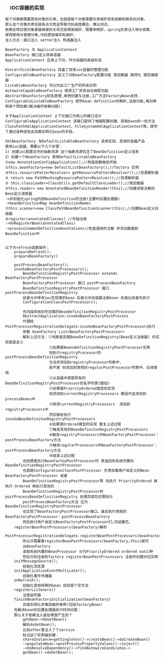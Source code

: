 ### 　IOC容器的实现
    每个对象都需要其他对象的引用，也就是每个对象需要负责维护具有依赖和联系的对象，
    那么这个对象的责任就有点大而且导致代码高度耦合，难以测试。
    依赖反转后使对象直接直接的关系交给框架就好，需要申明好，spring负责注入相关依赖.
    使得使用与管理分离,代码更容编写和维护。
    注入方式：接口注入 setter注入 构造器注入
    
    BeanFactory 与 ApplicationContext
    BeanFactory 接口定义简单容器
    ApplicationContext 应用上下问，作为容器的高级形态
    
    HierarchicalBeanFactory 具备了双亲ioc容器的管理功能
    ConfigurableBeanFactory 定义了对BeanFactory配置功能 类加载器 类转化 属性编辑器
    ListableBeanFactory 可以列出工厂生产的所有实例
    AutowireCapableBeanFactory 使得工厂具有自动装配功能
    AbstractBeanFactory别名管理,单例创建与注册,工厂方法FactoryBean支持.
    ConfigurableListableBeanFactory 提供bean definition的解析,注册功能,再对单例来个预加载(解决循环依赖问题).
    
    关于ApplicationContext 上下文接口为核心的接口设计
    ConfigurableApplicationContext 该接口提供了根据配置创建、获取bean的一些方法
    ClassPathXmlApplicationContext、FileSystemXmlApplicationContext等。提供了通过各种途径去加载实例化bean的手段。
    
    XmlBeacFactory 与DefaultListableBeanFactory 具体实现，具体的容器产品
    使用ioc容器，需要以下几个步骤：
    1) 创建ioc配置文件的抽象资源 这个抽象资源包含了BeanDefinition定义信息
    2）创建一个BeanFactory 使用DefaultListableBeanFactory
    ①new AnnotationConfigApplication();//构造函数触发开始
    ②this.beanFactory=new DefaultListBeanFactory();//factory 实例
    ③this.resourcePatterResolver= getResourcePatternResolver();//资源解析器
    ④ return new PathMachingResourcePatternResolver();//资源解析器
    ⑤ this.classLoader=ClassUtils.getDefaultClassLoader();//类加载器
    ⑥this.reader= new AnnotatedBeanDefinitionReader(this);//创建读取注解的Bean定义读取器 
    ->并初始化spring内部BeanDefinition的注册(主要时后置处理器)
    ->beanDefinitionMap beanDefinitionNames
    ⑦this.scanner=new ClassPathBeanDefinitionScanner(this);//创建Bean定义扫描器
    ⑧register(annotatedClasses) //开始注册
    ->doRegisterBean(annotatedClass)
    ->processCommonDefinitionAnnotations//检查通用的注解 并添加数据到BeanDefinition中
    
    
    以下为refresh函数操作：
        prepareRefresh();
        prepareBeanFactory()
        
        postProcessBeanFactory();
        invokeBeanFactoryPostProcessors();
            BeanDefinitionRegistryPostProcessor extends BeanFactoryPostProcessor
            BeanFactoryPostProcessor 接口 postProcessBeanFactory  
            BeanDefinitionRegistryPostProcessor 接口 postProcessBeanDefinitionRegistry
            前者允许修改ioc实现类的bean 后者允许向容器注册bean 后者比前者先执行
            ConfigurationClassPostProcessor();
            
            先扫描系统初步加载的BeanDefinitionRegistryPostProcessor
            AbstractApplication:invokeBaenFactoryPostProcess 
            代理给PostProcessorRegistrationDelegate:invokeBeanFactoryPostProcessors执行
            参数 beanFactory List<BeanFactoryPostProcessor>
            解析上述方法：①判断是否是BeanDefinitionRegistry(Bean定义注册器) 的实现若是走②
                        ②如果是BeannDefinitionRegistryPostProcessor实例 
                        则执行registryProcessor的postProcessBeanDefinitionRegistry
                        方法并添加到registryProcessor列表中,
                        若不是 则添加到常规的regularPostProcessor列表中，后续使用
                        ③从容器中获取所有的BeanDefinitionRegitryPostProcessor的名字列表(数组)
                        ④如果是PriorityOrdered类型的实现
                        则添加到currentRegistryProcessors 数组中且添加到processBeans中
                        ⑤排序currentRegistryProcessors  添加到registryProcessors中
                        然后触发执行invokeBeanDefinitonRegistryPostProcessors
                        ⑥如果是Ordered类型的实现 重复上述过程
                        ⑦触发其他的BeanDefinitonRegistryPostProcessors
                        ⑧触发registryProcessors中BeanFactoryPostProcessor：postProcessBeanFactory方法
                        ⑨触发regularProcessors中BeanFactoryPostProcessor：postProcessBeanFactory方法
                        ⑩结束上述过程
            总结便是执行BeanFactoyPostProcessor时 首选找到系统内置的BeanDefinitionRegistryPostProcessor
            也就是ConfigurationClassPostProcessor 负责加载用户自定义的Bean BeanFactoryPostProcessor 或者
            BeanDefinitionRegistryPostProcessor等 先执行 PriorityOrdered 再执行 Ordered 再执行其他的
            BeanDefinitionRegistryPostProcessor的postProcessBeanDefinitionRegistry 处理完成后还需执行
            postProcessBeanFactory方法 应为BeanDefinitionRegistryPostProcessor 
            也实现了BeanFactoryPostProcessor接口，最后执行常规的BeanFactoryPostProcessor：postProcessBeanFactory
            然后执行用户自定义BeanFactoryPostProcessor们;完结撒花。
        registerBeanPostProcessors(beanFactory)解析
            PostProcessorRegistrationDelegate.registerBeanPostProcessors(beanFactory,this)
            所以只需要看registerBeanPostProcessors(beanFactory,this)就可
            从BeanFactory
            读取系统内置的BeanProcessor 分为PriorityOrdered ordered non三种
            然后分别注册到factory registerBeanPostProcessors 注册并创建对应实例
        initMessageSource();
            初始化消息源
        initApplicationEventMulticater();
            初始化事件传播器
        onRefresh();
            初始化其他特殊的bean 目前是个空方法
        registerListeners()
            注册监听器
        finishBeanFactoryInitialization(beanFactory)
            完成实例化非懒加载的单例(包括factoryBean)
        先解决bean的后置处理器执行时间问题：
        那么关于依赖注入是在哪里产生的？
            getBean->doGetBean()
            解析doGetBean();
            比如other里注入了个service
            标记这个实例被创建：
            shareInstance=getSingleton()->createBean()->doCreateBean()
            ->populateBean->postProcessPropertyValues()->inject()
            ->doResolveDependency()->findAutowireCandicates->
            getBean()->doGetBean();
                
            
                
            
            
            
        
           
     
                  
                    
            
            
    